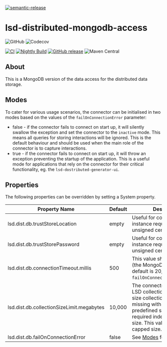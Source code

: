 [![semantic-release](https://img.shields.io/badge/semantic-release-e10079.svg?logo=semantic-release)](https://github.com/semantic-release/semantic-release)

# lsd-distributed-mongodb-access

![GitHub](https://img.shields.io/github/license/lsd-consulting/lsd-distributed-mongodb-access)
![Codecov](https://img.shields.io/codecov/c/github/lsd-consulting/lsd-distributed-mongodb-access)

[![CI](https://github.com/lsd-consulting/lsd-distributed-mongodb-access/actions/workflows/ci.yml/badge.svg)](https://github.com/lsd-consulting/lsd-distributed-mongodb-access/actions/workflows/ci.yml)
[![Nightly Build](https://github.com/lsd-consulting/lsd-distributed-mongodb-access/actions/workflows/nightly.yml/badge.svg)](https://github.com/lsd-consulting/lsd-distributed-mongodb-access/actions/workflows/nightly.yml)
[![GitHub release](https://img.shields.io/github/release/lsd-consulting/lsd-distributed-mongodb-access)](https://github.com/lsd-consulting/lsd-distributed-mongodb-access/releases)
![Maven Central](https://img.shields.io/maven-central/v/io.github.lsd-consulting/lsd-distributed-mongodb-access)

## About

This is a MongoDB version of the data access for the distributed data storage.

## Modes

To cater for various usage scenarios, the connector can be initialised in two modes based on the values of
the `failOnConnectionError` parameter:

- false - if the connector fails to connect on start up, it will silently swallow the exception and set the connector to
  the `inactive` mode.
  This means all queries for storing interactions will be ignored. This is the default behaviour and should be used when
  the main role of the connector is to capture interactions.
- true - if the connector fails to connect on start up, it will throw an exception preventing the startup of the
  application.
  This is a useful mode for applications that rely on the connector for their critical functionality, eg.
  the `lsd-dostributed-generator-ui`.

## Properties

The following properties can be overridden by setting a System property.

| Property Name                             | Default | Description                                                                                                                                                                               |
|-------------------------------------------|---------|-------------------------------------------------------------------------------------------------------------------------------------------------------------------------------------------|
| lsd.dist.db.trustStoreLocation            | empty   | Useful for connecting to a db instance requireing a private unsigned certificate.                                                                                                         |
| lsd.dist.db.trustStorePassword            | empty   | Useful for connecting to a db instance requireing a private unsigned certificate.                                                                                                         |
| lsd.dist.db.connectionTimeout.millis      | 500     | This value should be higher (the MongoDB driver's default is 20,000) when `failOnConnectionError=false`.                                                                                  |
| lsd.dist.db.collectionSizeLimit.megabytes | 10,000  | The connector creates the LSD collection as a capped size collection when it's missing with some predefined settings, eg. required indexes, capped size. This values sets the capped size. |
| lsd.dist.db.failOnConnectionError         | false   | See [Modes](#Modes) for details.                                                                                                                                                          |
